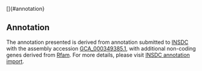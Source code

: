 []{#annotation}

Annotation
----------

The annotation presented is derived from annotation submitted to
[INSDC](http://www.insdc.org) with the assembly accession
[GCA\_000349385.1](http://www.ebi.ac.uk/ena/data/view/GCA_000349385.1),
with additional non-coding genes derived from
[Rfam](http://rfam.xfam.org/). For more details, please visit [INSDC
annotation
import](http://ensemblgenomes.org/info/data/insdc_annotation).
